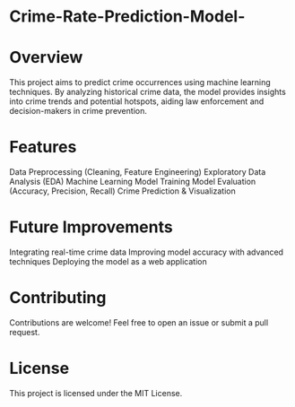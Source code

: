 # Crime-Rate-Prediction-Model-

# Overview
This project aims to predict crime occurrences using machine learning techniques. By analyzing historical crime data, the model provides insights into crime trends and potential hotspots, aiding law enforcement and decision-makers in crime prevention.

# Features
Data Preprocessing (Cleaning, Feature Engineering)
Exploratory Data Analysis (EDA)
Machine Learning Model Training
Model Evaluation (Accuracy, Precision, Recall)
Crime Prediction & Visualization

# Future Improvements
Integrating real-time crime data
Improving model accuracy with advanced techniques
Deploying the model as a web application

# Contributing
Contributions are welcome! Feel free to open an issue or submit a pull request.

# License
This project is licensed under the MIT License.
